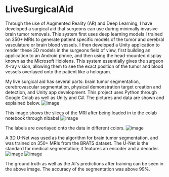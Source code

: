 # LiveSurgicalAid
Through the use of Augmented Reality (AR) and Deep Learning, I have developed a surgical aid that surgeons can use during minimally invasive brain tumor removals. This system first uses deep learning models I trained on 350+ MRIs to generate patient specific models of the tumor and cerebral vasculature or brain blood vessels. I then developed a Unity application to render these 3D models in the surgeons field of view, first building an application to an Android phnoe, and then using the head-mounted display known as the Microsoft Hololens. This system essentially gives the surgeon X-ray vision, allowing them to see the exact position of the tumor and blood vessels overlayed onto the patient like a hologram.

My live surgical aid has several parts: brain tumor segmentation, cerebrovascular segmentation, physical demonstration target creation and detection, and Unity app development. This project uses Python through Google Colab as well as Unity and C#. The pictures and data are shown and explained below.
![image](https://user-images.githubusercontent.com/86267840/234745354-18691b88-803b-4823-a781-3821a8107ada.png)

This image shows the slices of the MRI after being loaded in to the colab notebook through nibabel
![image](https://user-images.githubusercontent.com/86267840/234745452-8445f136-1e8a-4cd2-8736-c5117a8a60e9.png)

The labels are overlayed onto the data in different colors.
![image](https://user-images.githubusercontent.com/86267840/234745716-89b6d7a2-df1b-4eae-8fc7-64ac14f023a6.png)

A 3D U-Net was used as the algorithm for brain tumor segmentation, and was trained on 350+ MRIs from the BRATS dataset. The U-Net is the standard for medical segmentation; it features an encoder and a decoder.
![image](https://user-images.githubusercontent.com/86267840/234746140-b69da9d0-2ee1-4231-aac8-bf77614ba183.png)
![image](https://user-images.githubusercontent.com/86267840/234746159-0d059e63-4395-44ef-9951-3ffccbc396bf.png)

The ground truth as well as the AI's predictions after training can be seen in the above image. The accuracy of the segmentation was above 99%.
